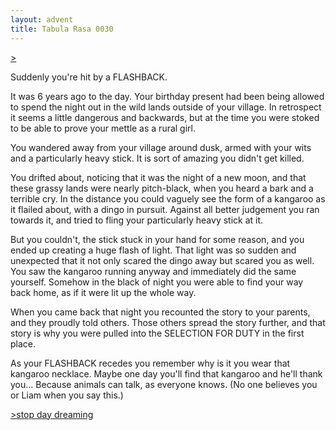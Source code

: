 ```yaml
---
layout: advent
title: Tabula Rasa 0030
---
```

[>](0029.html)

Suddenly you're hit by a FLASHBACK.

It was 6 years ago to the day. Your birthday present had been being allowed to spend the night out in the wild lands outside of your village. In retrospect it seems a little dangerous and backwards, but at the time you were stoked to be able to prove your mettle as a rural girl.

You wandered away from your village around dusk, armed with your wits and a particularly heavy stick. It is sort of amazing you didn't get killed.

You drifted about, noticing that it was the night of a new moon, and that these grassy lands were nearly pitch-black, when you heard a bark and a terrible cry. In the distance you could vaguely see the form of a kangaroo as it flailed about, with a dingo in pursuit. Against all better judgement you ran towards it, and tried to fling your particularly heavy stick at it.

But you couldn't, the stick stuck in your hand for some reason, and you ended up creating a huge flash of light. That light was so sudden and unexpected that it not only scared the dingo away but scared you as well. You saw the kangaroo running anyway and immediately did the same yourself. Somehow in the black of night you were able to find your way back home, as if it were lit up the whole way.

When you came back that night you recounted the story to your parents, and they proudly told others. Those others spread the story further, and that story is why you were pulled into the SELECTION FOR DUTY in the first place.

As your FLASHBACK recedes you remember why is it you wear that kangaroo necklace. Maybe one day you'll find that kangaroo and he'll thank you... Because animals can talk, as everyone knows. (No one believes you or Liam when you say this.)

[>stop day dreaming](0031.html)
